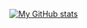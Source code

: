 [![My GitHub stats](https://github-readme-stats.vercel.app/api?username=omerShoulstein&show_icons=true)](https://github.com/anuraghazra/github-readme-stats)
